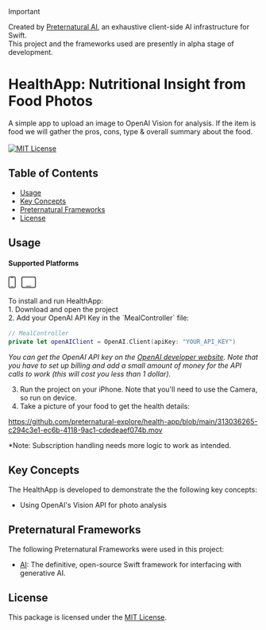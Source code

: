 > [!IMPORTANT]
> Created by [Preternatural AI](https://preternatural.ai/), an exhaustive client-side AI infrastructure for Swift.<br/>
> This project and the frameworks used are presently in alpha stage of development.

# HealthApp: Nutritional Insight from Food Photos
A simple app to upload an image to OpenAI Vision for analysis. If the item is food we will gather the pros, cons, type & overall summary about the food.
<br/><br/>
[![MIT License](https://img.shields.io/badge/License-MIT-green.svg)](https://github.com/PreternaturalAI/AI/blob/main/LICENSE)

## Table of Contents
- [Usage](#usage)
- [Key Concepts](#key-concepts)
- [Preternatural Frameworks](#preternatural-frameworks)
- [License](#license)

## Usage
#### Supported Platforms

<!--iPhone-->
<picture>
  <source media="(prefers-color-scheme: dark)" srcset="https://raw.githubusercontent.com/PreternaturalAI/AI/main/Images/ios.svg">
  <source media="(prefers-color-scheme: light)" srcset="https://raw.githubusercontent.com/PreternaturalAI/AI/main/Images/ios-active.svg">
  <img alt="ios" src="https://raw.githubusercontent.com/PreternaturalAI/AI/main/Images/ios-active.svg" height="24">
</picture>&nbsp;

<!-- iPad-->
<picture>
  <source media="(prefers-color-scheme: dark)" srcset="https://raw.githubusercontent.com/PreternaturalAI/AI/main/Images/ipados.svg">
  <source media="(prefers-color-scheme: light)" srcset="https://raw.githubusercontent.com/PreternaturalAI/AI/main/Images/ipados-active.svg">
  <img alt="ipados" src="https://raw.githubusercontent.com/PreternaturalAI/AI/main/Images/ipados-active.svg" height="24">
</picture>&nbsp;

</p>
To install and run HealthApp:<br/>
1. Download and open the project<br/>
2. Add your OpenAI API Key in the `MealController` file:<br/>

```swift
// MealController
private let openAIClient = OpenAI.Client(apiKey: "YOUR_API_KEY")
```
*You can get the OpenAI API key on the [OpenAI developer website](https://platform.openai.com/). Note that you have to set up billing and add a small amount of money for the API calls to work (this will cost you less than 1 dollar).* 

3. Run the project on your iPhone. Note that you'll need to use the Camera, so run on device.
4. Take a picture of your food to get the health details: 

https://github.com/preternatural-explore/health-app/blob/main/313036265-c294c3e1-ec6b-4118-9ac1-cdedeaef074b.mov

*Note: Subscription handling needs more logic to work as intended.

## Key Concepts
The HealthApp is developed to demonstrate the the following key concepts:

- Using OpenAI's Vision API for photo analysis

## Preternatural Frameworks
The following Preternatural Frameworks were used in this project: 
- [AI](https://github.com/PreternaturalAI/AI): The definitive, open-source Swift framework for interfacing with generative AI.

## License

This package is licensed under the [MIT License](https://github.com/PreternaturalAI/AI/blob/main/LICENSE).
